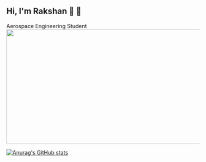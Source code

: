 ## Hi, I'm Rakshan 👋 🚀

Aerospace Engineering Student
<img src = 'https://github.com/tech-lover-1510/tech-lover-1510/blob/main/banner1' height ="300" width="100000">

[![Anurag's GitHub stats](https://github-readme-stats.vercel.app/api?username=tech-lover-1510)](https://github.com/anuraghazra/github-readme-stats)




